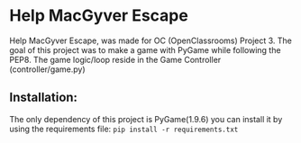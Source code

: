 # **Help MacGyver Escape**
Help MacGyver Escape, was made for OC (OpenClassrooms) Project 3.
The goal of this project was to make a game with PyGame while following the PEP8.
The game logic/loop reside in the Game Controller (controller/game.py)

## **Installation:**
The only dependency of this project is PyGame(1.9.6) you can install it by using the requirements file:
`pip install -r requirements.txt`